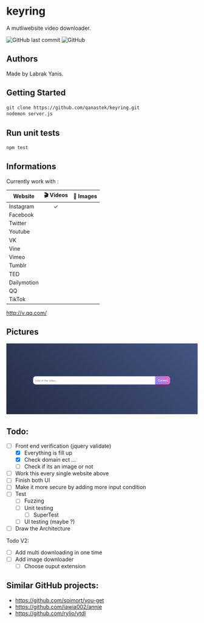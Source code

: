 # keyring
A mutliwebsite video downloader.

![GitHub last commit](https://img.shields.io/github/last-commit/qanastek/keyring.svg?style=flat-square)
![GitHub](https://img.shields.io/github/license/qanastek/keyring.svg?style=flat-square)

## Authors

Made by Labrak Yanis.

## Getting Started

```bash
git clone https://github.com/qanastek/keyring.git
nodemon server.js
```

## Run unit tests

```bash
npm test
```

## Informations

Currently work with :

| Website      | 🎬 Videos  | 🌁 Images |
| ---------    |:----------:| ----------:|
| Instagram    | ✓          |            |
| Facebook     |            |            |
| Twitter      |            |            |
| Youtube      |            |            |
| VK           |            |            |
| Vine         |            |            |
| Vimeo        |            |            |
| Tumblr       |            |            |
| TED          |            |            |
| Dailymotion  |            |            |
| QQ           |            |            |
| TikTok       |            |            |

http://v.qq.com/

## Pictures

![The GUI](demo_pictures/main.png)

## Todo:
- [ ] Front end verification (jquery validate)
	- [x] Everything is fill up
	- [x] Check domain ect ...
	- [ ] Check if its an image or not
- [ ] Work this every single website above
- [ ] Finish both UI
- [ ] Make it more secure by adding more input condition
- [ ] Test
	- [ ] Fuzzing
	- [ ] Unit testing
		- [ ] SuperTest
	- [ ] UI testing (maybe ?)
- [ ] Draw the Architecture

Todo V2:
- [ ] Add multi downloading in one time
- [ ] Add image downloader
	- [ ] Choose ouput extension

## Similar GitHub projects:

* https://github.com/soimort/you-get
* https://github.com/iawia002/annie
* https://github.com/rylio/ytdl
